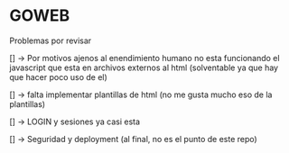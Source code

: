 # GOWEB


Problemas por revisar

[] -> Por motivos ajenos al enendimiento humano no esta funcionando el javascript que esta en archivos externos al html (solventable ya que hay que hacer poco uso de el)

[] -> falta implementar plantillas de html (no me gusta mucho eso de la plantillas)

[] -> LOGIN y sesiones ya casi esta 

[] -> Seguridad y deployment (al final, no es el punto de este repo)